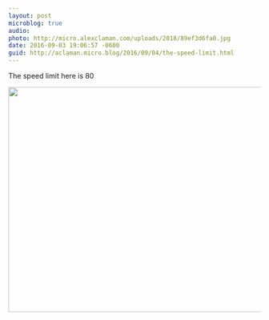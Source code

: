 ```yaml
---
layout: post
microblog: true
audio: 
photo: http://micro.alexclaman.com/uploads/2018/89ef3d6fa0.jpg
date: 2016-09-03 19:06:57 -0600
guid: http://aclaman.micro.blog/2016/09/04/the-speed-limit.html
---
```

The speed limit here is 80

<img src="http://micro.alexclaman.com/uploads/2018/89ef3d6fa0.jpg" width="600" height="449" />
